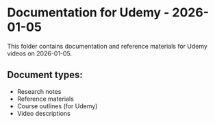 # Documentation for Udemy - 2026-01-05

This folder contains documentation and reference materials for Udemy videos on 2026-01-05.

## Document types:
- Research notes
- Reference materials
- Course outlines (for Udemy)
- Video descriptions
